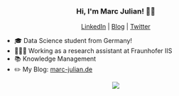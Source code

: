<h3 align="center">Hi, I'm Marc Julian! ✌🏼</h3>

<p align="center">
  <a href="https://www.linkedin.com/in/marcjulian/">LinkedIn</a>
|
<a href="https://www.marc-julian.de">Blog</a>
|
  <a href="https://www.twitter.com/marcjulian_DS">Twitter</a>
</p>


- 🎓 Data Science student from Germany!
- 👨🏻‍💻 Working as a research assistant at Fraunhofer IIS
- 📚 Knowledge Management
- ✏️ My Blog: <a href="https://www.marc-julian.de">marc-julian.de</a>


<p align="center"><img src="https://github-readme-stats.vercel.app/api?username=marcjulianschwarz&show_icons=true&hide_rank=true"></p>

